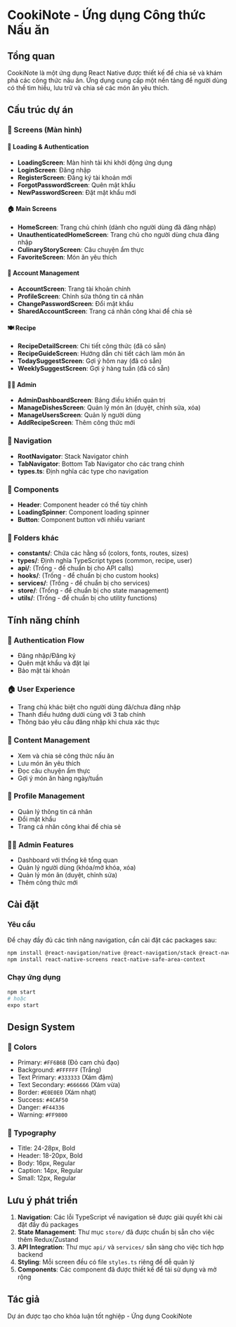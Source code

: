 # CookiNote - Ứng dụng Công thức Nấu ăn

## Tổng quan
CookiNote là một ứng dụng React Native được thiết kế để chia sẻ và khám phá các công thức nấu ăn. Ứng dụng cung cấp một nền tảng để người dùng có thể tìm hiểu, lưu trữ và chia sẻ các món ăn yêu thích.

## Cấu trúc dự án

### 📱 Screens (Màn hình)

#### 🔄 Loading & Authentication
- **LoadingScreen**: Màn hình tải khi khởi động ứng dụng
- **LoginScreen**: Đăng nhập
- **RegisterScreen**: Đăng ký tài khoản mới
- **ForgotPasswordScreen**: Quên mật khẩu
- **NewPasswordScreen**: Đặt mật khẩu mới

#### 🏠 Main Screens
- **HomeScreen**: Trang chủ chính (dành cho người dùng đã đăng nhập)
- **UnauthenticatedHomeScreen**: Trang chủ cho người dùng chưa đăng nhập
- **CulinaryStoryScreen**: Câu chuyện ẩm thực
- **FavoriteScreen**: Món ăn yêu thích

#### 👤 Account Management
- **AccountScreen**: Trang tài khoản chính
- **ProfileScreen**: Chỉnh sửa thông tin cá nhân
- **ChangePasswordScreen**: Đổi mật khẩu
- **SharedAccountScreen**: Trang cá nhân công khai để chia sẻ

#### 🍽️ Recipe
- **RecipeDetailScreen**: Chi tiết công thức (đã có sẵn)
- **RecipeGuideScreen**: Hướng dẫn chi tiết cách làm món ăn
- **TodaySuggestScreen**: Gợi ý hôm nay (đã có sẵn)
- **WeeklySuggestScreen**: Gợi ý hàng tuần (đã có sẵn)

#### 👨‍💼 Admin
- **AdminDashboardScreen**: Bảng điều khiển quản trị
- **ManageDishesScreen**: Quản lý món ăn (duyệt, chỉnh sửa, xóa)
- **ManageUsersScreen**: Quản lý người dùng
- **AddRecipeScreen**: Thêm công thức mới

### 🧭 Navigation
- **RootNavigator**: Stack Navigator chính
- **TabNavigator**: Bottom Tab Navigator cho các trang chính
- **types.ts**: Định nghĩa các type cho navigation

### 🎨 Components
- **Header**: Component header có thể tùy chỉnh
- **LoadingSpinner**: Component loading spinner
- **Button**: Component button với nhiều variant

### 📁 Folders khác
- **constants/**: Chứa các hằng số (colors, fonts, routes, sizes)
- **types/**: Định nghĩa TypeScript types (common, recipe, user)
- **api/**: (Trống - để chuẩn bị cho API calls)
- **hooks/**: (Trống - để chuẩn bị cho custom hooks)
- **services/**: (Trống - để chuẩn bị cho services)
- **store/**: (Trống - để chuẩn bị cho state management)
- **utils/**: (Trống - để chuẩn bị cho utility functions)

## Tính năng chính

### 🔐 Authentication Flow
- Đăng nhập/Đăng ký
- Quên mật khẩu và đặt lại
- Bảo mật tài khoản

### 🏠 User Experience
- Trang chủ khác biệt cho người dùng đã/chưa đăng nhập
- Thanh điều hướng dưới cùng với 3 tab chính
- Thông báo yêu cầu đăng nhập khi chưa xác thực

### 📖 Content Management
- Xem và chia sẻ công thức nấu ăn
- Lưu món ăn yêu thích
- Đọc câu chuyện ẩm thực
- Gợi ý món ăn hàng ngày/tuần

### 👤 Profile Management
- Quản lý thông tin cá nhân
- Đổi mật khẩu
- Trang cá nhân công khai để chia sẻ

### 👨‍💼 Admin Features
- Dashboard với thống kê tổng quan
- Quản lý người dùng (khóa/mở khóa, xóa)
- Quản lý món ăn (duyệt, chỉnh sửa)
- Thêm công thức mới

## Cài đặt

### Yêu cầu
Để chạy đầy đủ các tính năng navigation, cần cài đặt các packages sau:

```bash
npm install @react-navigation/native @react-navigation/stack @react-navigation/bottom-tabs
npm install react-native-screens react-native-safe-area-context
```

### Chạy ứng dụng
```bash
npm start
# hoặc
expo start
```

## Design System

### 🎨 Colors
- Primary: `#FF6B6B` (Đỏ cam chủ đạo)
- Background: `#FFFFFF` (Trắng)
- Text Primary: `#333333` (Xám đậm)
- Text Secondary: `#666666` (Xám vừa)
- Border: `#E0E0E0` (Xám nhạt)
- Success: `#4CAF50`
- Danger: `#F44336`
- Warning: `#FF9800`

### 📝 Typography
- Title: 24-28px, Bold
- Header: 18-20px, Bold
- Body: 16px, Regular
- Caption: 14px, Regular
- Small: 12px, Regular

## Lưu ý phát triển

1. **Navigation**: Các lỗi TypeScript về navigation sẽ được giải quyết khi cài đặt đầy đủ packages
2. **State Management**: Thư mục `store/` đã được chuẩn bị sẵn cho việc thêm Redux/Zustand
3. **API Integration**: Thư mục `api/` và `services/` sẵn sàng cho việc tích hợp backend
4. **Styling**: Mỗi screen đều có file `styles.ts` riêng để dễ quản lý
5. **Components**: Các component đã được thiết kế để tái sử dụng và mở rộng

## Tác giả
Dự án được tạo cho khóa luận tốt nghiệp - Ứng dụng CookiNote
